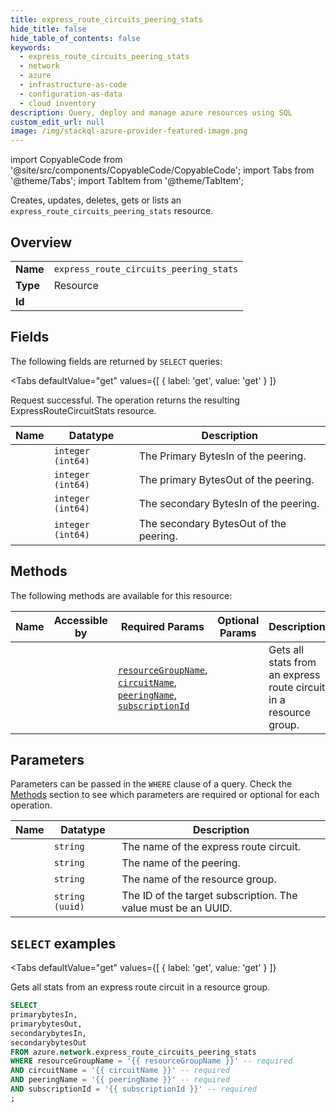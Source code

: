 ```yaml
--- 
title: express_route_circuits_peering_stats
hide_title: false
hide_table_of_contents: false
keywords:
  - express_route_circuits_peering_stats
  - network
  - azure
  - infrastructure-as-code
  - configuration-as-data
  - cloud inventory
description: Query, deploy and manage azure resources using SQL
custom_edit_url: null
image: /img/stackql-azure-provider-featured-image.png
---
```


import CopyableCode from '@site/src/components/CopyableCode/CopyableCode';
import Tabs from '@theme/Tabs';
import TabItem from '@theme/TabItem';

Creates, updates, deletes, gets or lists an <code>express_route_circuits_peering_stats</code> resource.

## Overview
<table><tbody>
<tr><td><b>Name</b></td><td><code>express_route_circuits_peering_stats</code></td></tr>
<tr><td><b>Type</b></td><td>Resource</td></tr>
<tr><td><b>Id</b></td><td><CopyableCode code="azure.network.express_route_circuits_peering_stats" /></td></tr>
</tbody></table>

## Fields

The following fields are returned by `SELECT` queries:

<Tabs
    defaultValue="get"
    values={[
        { label: 'get', value: 'get' }
    ]}
>
<TabItem value="get">

Request successful. The operation returns the resulting ExpressRouteCircuitStats resource.

<table>
<thead>
    <tr>
    <th>Name</th>
    <th>Datatype</th>
    <th>Description</th>
    </tr>
</thead>
<tbody>
<tr>
    <td><CopyableCode code="primarybytesIn" /></td>
    <td><code>integer (int64)</code></td>
    <td>The Primary BytesIn of the peering.</td>
</tr>
<tr>
    <td><CopyableCode code="primarybytesOut" /></td>
    <td><code>integer (int64)</code></td>
    <td>The primary BytesOut of the peering.</td>
</tr>
<tr>
    <td><CopyableCode code="secondarybytesIn" /></td>
    <td><code>integer (int64)</code></td>
    <td>The secondary BytesIn of the peering.</td>
</tr>
<tr>
    <td><CopyableCode code="secondarybytesOut" /></td>
    <td><code>integer (int64)</code></td>
    <td>The secondary BytesOut of the peering.</td>
</tr>
</tbody>
</table>
</TabItem>
</Tabs>

## Methods

The following methods are available for this resource:

<table>
<thead>
    <tr>
    <th>Name</th>
    <th>Accessible by</th>
    <th>Required Params</th>
    <th>Optional Params</th>
    <th>Description</th>
    </tr>
</thead>
<tbody>
<tr>
    <td><a href="#get"><CopyableCode code="get" /></a></td>
    <td><CopyableCode code="select" /></td>
    <td><a href="#parameter-resourceGroupName"><code>resourceGroupName</code></a>, <a href="#parameter-circuitName"><code>circuitName</code></a>, <a href="#parameter-peeringName"><code>peeringName</code></a>, <a href="#parameter-subscriptionId"><code>subscriptionId</code></a></td>
    <td></td>
    <td>Gets all stats from an express route circuit in a resource group.</td>
</tr>
</tbody>
</table>

## Parameters

Parameters can be passed in the `WHERE` clause of a query. Check the [Methods](#methods) section to see which parameters are required or optional for each operation.

<table>
<thead>
    <tr>
    <th>Name</th>
    <th>Datatype</th>
    <th>Description</th>
    </tr>
</thead>
<tbody>
<tr id="parameter-circuitName">
    <td><CopyableCode code="circuitName" /></td>
    <td><code>string</code></td>
    <td>The name of the express route circuit.</td>
</tr>
<tr id="parameter-peeringName">
    <td><CopyableCode code="peeringName" /></td>
    <td><code>string</code></td>
    <td>The name of the peering.</td>
</tr>
<tr id="parameter-resourceGroupName">
    <td><CopyableCode code="resourceGroupName" /></td>
    <td><code>string</code></td>
    <td>The name of the resource group.</td>
</tr>
<tr id="parameter-subscriptionId">
    <td><CopyableCode code="subscriptionId" /></td>
    <td><code>string (uuid)</code></td>
    <td>The ID of the target subscription. The value must be an UUID.</td>
</tr>
</tbody>
</table>

## `SELECT` examples

<Tabs
    defaultValue="get"
    values={[
        { label: 'get', value: 'get' }
    ]}
>
<TabItem value="get">

Gets all stats from an express route circuit in a resource group.

```sql
SELECT
primarybytesIn,
primarybytesOut,
secondarybytesIn,
secondarybytesOut
FROM azure.network.express_route_circuits_peering_stats
WHERE resourceGroupName = '{{ resourceGroupName }}' -- required
AND circuitName = '{{ circuitName }}' -- required
AND peeringName = '{{ peeringName }}' -- required
AND subscriptionId = '{{ subscriptionId }}' -- required
;
```
</TabItem>
</Tabs>
